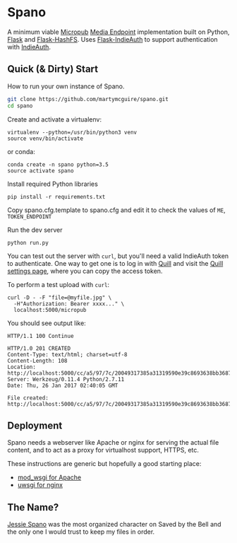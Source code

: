 Spano
=====

A minimum viable [Micropub](https://www.w3.org/TR/micropub/)
[Media Endpoint](https://www.w3.org/TR/micropub/#media-endpoint) implementation
built on Python, [Flask](http://flask.pocoo.org/) and
[Flask-HashFS](https://flask-hashfs.readthedocs.io/en/latest/). Uses
[Flask-IndieAuth](https://github.com/martymcguire/flask-indieauth/) to support
authentication with [IndieAuth](https://indieweb.org/IndieAuth).

Quick (&amp; Dirty) Start
-------------------------

How to run your own instance of Spano.

```bash
git clone https://github.com/martymcguire/spano.git
cd spano
```

Create and activate a virtualenv:

	virtualenv --python=/usr/bin/python3 venv
	source venv/bin/activate

or conda:

	conda create -n spano python=3.5
	source activate spano

Install required Python libraries

	pip install -r requirements.txt

Copy spano.cfg.template to spano.cfg and edit it to check the
values of `ME`, `TOKEN_ENDPOINT`

Run the dev server

	python run.py

You can test out the server with `curl`, but you'll need a valid
IndieAuth token to authenticate. One way to get one is to log in
with [Quill](https://quill.p3k.io/) and visit the
[Quill settings page](https://quill.p3k.io/settings), where you
can copy the access token.

To perform a test upload with `curl`:

	curl -D - -F "file=@myfile.jpg" \
	  -H"Authorization: Bearer xxxx..." \
	  localhost:5000/micropub

You should see output like:

	HTTP/1.1 100 Continue

	HTTP/1.0 201 CREATED
	Content-Type: text/html; charset=utf-8
	Content-Length: 108
	Location: http://localhost:5000/cc/a5/97/7c/20049317385a31319590e39c8693638bb368767a76faf0735b6dd2cb.jpg
	Server: Werkzeug/0.11.4 Python/2.7.11
	Date: Thu, 26 Jan 2017 02:40:05 GMT

	File created: http://localhost:5000/cc/a5/97/7c/20049317385a31319590e39c8693638bb368767a76faf0735b6dd2cb.jpg

Deployment
----------

Spano needs a webserver like Apache or nginx for serving the actual file content,
and to act as a proxy for virtualhost support, HTTPS, etc.

These instructions are generic but hopefully a good starting place:

* [mod_wsgi for Apache](http://flask.pocoo.org/docs/0.12/deploying/mod_wsgi/)
* [uwsgi for nginx](http://flask.pocoo.org/docs/0.12/deploying/uwsgi/)

The Name?
---------

[Jessie Spano](https://en.wikipedia.org/wiki/List_of_Saved_by_the_Bell_characters#Jessie_Spano) was the most organized character on Saved by the Bell and the only one I would trust to keep my files in order.
